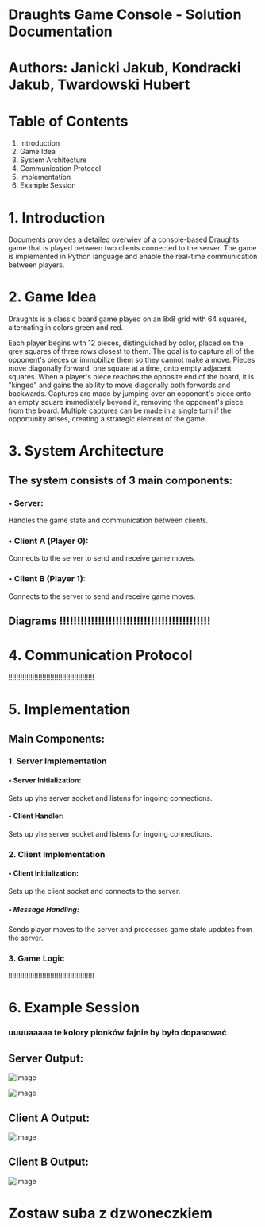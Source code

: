 # Draughts Game Console - Solution Documentation
# Authors: Janicki Jakub, Kondracki Jakub, Twardowski Hubert
# Table of Contents
1. Introduction
2. Game Idea
3. System Architecture
4. Communication Protocol
5. Implementation
6. Example Session

# 1. Introduction
Documents provides a detailed overwiev of a console-based Draughts game that is played between two clients connected to the server. The game is implemented in Python language and enable the real-time communication between players.

# 2. Game Idea
Draughts is a classic board game played on an 8x8 grid with 64 squares, alternating in colors green and red.

Each player begins with 12 pieces, distinguished by color, placed on the grey squares of three rows closest to them.
The goal is to capture all of the opponent's pieces or immobilize them so they cannot make a move.
Pieces move diagonally forward, one square at a time, onto empty adjacent squares.
When a player's piece reaches the opposite end of the board, it is "kinged" and gains the ability to move diagonally both forwards and backwards.
Captures are made by jumping over an opponent's piece onto an empty square immediately beyond it, removing the opponent's piece from the board.
Multiple captures can be made in a single turn if the opportunity arises, creating a strategic element of the game.

# 3. System Architecture
## The system consists of 3 main components:
### • Server:
Handles the game state and communication between clients.
### • Client A (Player 0):
Connects to the server to send and receive game moves.
### • Client B (Player 1):
Connects to the server to send and receive game moves.
## Diagrams !!!!!!!!!!!!!!!!!!!!!!!!!!!!!!!!!!!!!!!!!!!

# 4. Communication Protocol
!!!!!!!!!!!!!!!!!!!!!!!!!!!!!!!!!!!!!!!!!!!

# 5. Implementation
## Main Components:
### 1. Server Implementation
#### • Server Initialization:
Sets up yhe server socket and listens for ingoing connections.
#### • Client Handler:
Sets up yhe server socket and listens for ingoing connections.
### 2. Client Implementation
#### • Client Initialization:
Sets up the client socket and connects to the server.
##### • Message Handling:
Sends player moves to the server and processes game state updates from the server.
### 3. Game Logic
!!!!!!!!!!!!!!!!!!!!!!!!!!!!!!!!!!!!!!!!!!!

# 6. Example Session
### uuuuaaaaa te kolory pionków fajnie by było dopasować 
## Server Output:
![image](https://github.com/HUBTVson/Draughts_Communication/assets/120310542/b161b091-c369-4314-8406-bd1efc0b6f3b)

![image](https://github.com/HUBTVson/Draughts_Communication/assets/120310542/ae30d62c-339d-4240-a879-8a0707658ddf)

## Client A Output:
![image](https://github.com/HUBTVson/Draughts_Communication/assets/120310542/bdbe14eb-761d-4f86-b462-86d5fc275f91)

## Client B Output:
![image](https://github.com/HUBTVson/Draughts_Communication/assets/120310542/a8f9df71-bb2c-4009-b2b6-19f3a2986419)


# Zostaw suba z dzwoneczkiem






